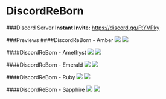 # DiscordReBorn

###Discord Server
**Instant Invite:** https://discord.gg/FtYVPky

###Previews
####DiscordReBorn - Amber
<img src="http://i.imgur.com/tKPmxLq.png">
<img src="http://i.imgur.com/JXfOZTY.png">

####DiscordReBorn - Amethyst
<img src="http://i.imgur.com/tbwhSjo.png">
<img src="http://i.imgur.com/IEGrU48.jpg">

####DiscordReBorn - Emerald
<img src="http://i.imgur.com/Nva1Ond.png">
<img src="http://i.imgur.com/faYXTKH.png">

####DiscordReBorn - Ruby
<img src="http://i.imgur.com/Xe5A0Nq.png">
<img src="http://i.imgur.com/ANNtb8g.png">

####DiscordReBorn - Sapphire
<img src="http://i.imgur.com/9CcMrRT.png">
<img src="http://i.imgur.com/fSIbA6i.png">
